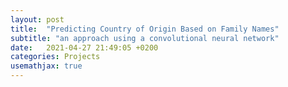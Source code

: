 ```yaml
---
layout: post
title:  "Predicting Country of Origin Based on Family Names"
subtitle: "an approach using a convolutional neural network"
date:   2021-04-27 21:49:05 +0200
categories: Projects
usemathjax: true
---
```

